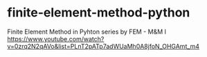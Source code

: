# finite-element-method-python
Finite Element Method in Pyhton series by FEM - M&M I
https://www.youtube.com/watch?v=0zrq2N2qAVo&list=PLnT2pATp7adWUaMh0A8jfoN_OHGAmt_m4
